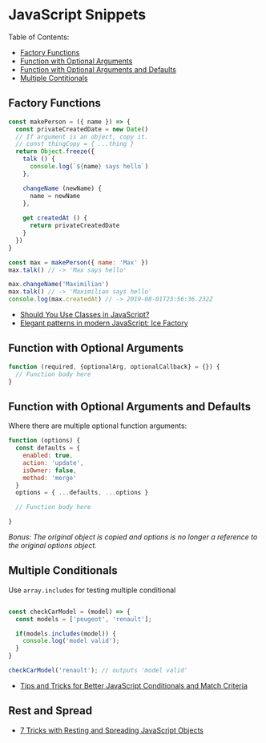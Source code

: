 # JavaScript Snippets

Table of Contents:

* [Factory Functions](#factory-functions)
* [Function with Optional Arguments](#function-with-optional-arguments)
* [Function with Optional Arguments and Defaults](#function-with-optional-arguments-and-defaults)
* [Multiple Contitionals](#multiple-conditionals)

## Factory Functions

```js
const makePerson = ({ name }) => {
  const privateCreatedDate = new Date()
  // If argument is an object, copy it.
  // const thingCopy = { ...thing }
  return Object.freeze({
    talk () {
      console.log(`${name} says hello`)
    },

    changeName (newName) {
      name = newName
    },
    
    get createdAt () {
      return privateCreatedDate
    }
  })
}

const max = makePerson({ name: 'Max' })
max.talk() // -> 'Max says hello'

max.changeName('Maximilian')
max.talk() // -> 'Maximilian says hello'
console.log(max.createdAt) // -> 2019-08-01T23:56:36.232Z
```

* [Should You Use Classes in JavaScript?](https://medium.com/@vapurrmaid/should-you-use-classes-in-javascript-82f3b3df6195)
* [Elegant patterns in modern JavaScript: Ice Factory](https://medium.com/free-code-camp/elegant-patterns-in-modern-javascript-ice-factory-4161859a0eee)

## Function with Optional Arguments

```js
function (required, {optionalArg, optionalCallback} = {}) {
  // Function body here
}
```

## Function with Optional Arguments and Defaults

Where there are multiple optional function arguments:

```js
function (options) {
  const defaults = {
    enabled: true,
    action: 'update',
    isOwner: false,
    method: 'merge'
  }
  options = { ...defaults, ...options }

  // Function body here

}
```

_Bonus: The original object is copied and options is no longer a reference to the original options object._

## Multiple Conditionals

Use `array.includes` for testing multiple conditional 

```js

const checkCarModel = (model) => {
  const models = ['peugeot', 'renault'];

  if(models.includes(model)) { 
    console.log('model valid');
  }
}

checkCarModel('renault'); // outputs 'model valid'

```

* [Tips and Tricks for Better JavaScript Conditionals and Match Criteria](https://dev.to/proticm/tips-and-tricks-for-better-javascript-conditionals-and-match-criteria-409f)

## Rest and Spread

* [7 Tricks with Resting and Spreading JavaScript Objects](https://blog.bitsrc.io/6-tricks-with-resting-and-spreading-javascript-objects-68d585bdc83)
